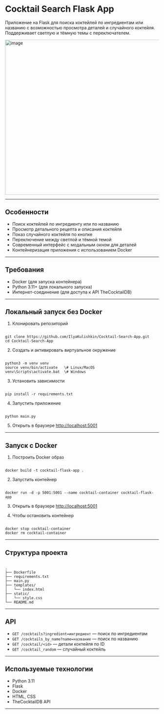# Cocktail Search Flask App

Приложение на Flask для поиска коктейлей по ингредиентам или названию с возможностью просмотра деталей и случайного коктейля. Поддерживает светлую и тёмную темы с переключателем.

<img width="1050" height="508" alt="image" src="https://github.com/user-attachments/assets/aa381cd4-6969-49c7-a4da-1c64b103b50e" />

---

## Особенности

- Поиск коктейлей по ингредиенту или по названию
- Просмотр детального рецепта и описания коктейля
- Показ случайного коктейля по кнопке
- Переключение между светлой и тёмной темой
- Современный интерфейс с модальным окном для деталей
- Контейнеризация приложения с использованием Docker

---

## Требования

- Docker (для запуска контейнера)
- Python 3.11+ (для локального запуска)
- Интернет-соединение (для доступа к API TheCocktailDB)

---

## Локальный запуск без Docker

1. Клонировать репозиторий

```

git clone https://github.com/IlyaKulishkin/Cocktail-Search-App.git
cd Cocktail-Search-App

```

2. Создать и активировать виртуальное окружение

```

python3 -m venv venv
source venv/bin/activate   \# Linux/MacOS
venv\Scripts\activate.bat  \# Windows

```

3. Установить зависимости

```

pip install -r requirements.txt

```

4. Запустить приложение

```

python main.py

```

5. Открыть в браузере [http://localhost:5001](http://localhost:5001)

---

## Запуск с Docker

1. Построить Docker образ

```

docker build -t cocktail-flask-app .

```

2. Запустить контейнер

```

docker run -d -p 5001:5001 --name cocktail-container cocktail-flask-app

```

3. Открыть в браузере [http://localhost:5001](http://localhost:5001)

4. Чтобы остановить контейнер

```

docker stop cocktail-container
docker rm cocktail-container

```

---

## Структура проекта

```

.
├── Dockerfile
├── requirements.txt
├── main.py
├── templates/
│   └── index.html
├── static/
│   └── style.css
└── README.md

```

---

## API

- `GET /cocktails?ingredient=ингредиент` — поиск по ингредиентам
- `GET /cocktails_by_name?name=название` — поиск по названию
- `GET /cocktail/<id>` — детали коктейля по ID
- `GET /cocktail_random` — случайный коктейль

---

## Используемые технологии

- Python 3.11
- Flask
- Docker
- HTML, CSS
- TheCocktailDB API

---
